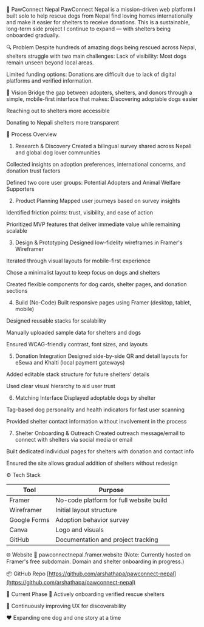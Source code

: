 🐾 PawConnect Nepal
PawConnect Nepal is a mission-driven web platform I built solo to help rescue dogs from Nepal find loving homes internationally and make it easier for shelters to receive donations.
This is a sustainable, long-term side project I continue to expand — with shelters being onboarded gradually.

🔍 Problem
Despite hundreds of amazing dogs being rescued across Nepal, shelters struggle with two main challenges:
Lack of visibility: Most dogs remain unseen beyond local areas.


Limited funding options: Donations are difficult due to lack of digital platforms and verified information.



🎯 Vision
Bridge the gap between adopters, shelters, and donors through a simple, mobile-first interface that makes:
Discovering adoptable dogs easier


Reaching out to shelters more accessible


Donating to Nepali shelters more transparent



👣 Process Overview
1. Research & Discovery
Created a bilingual survey shared across Nepali and global dog lover communities


Collected insights on adoption preferences, international concerns, and donation trust factors


Defined two core user groups: Potential Adopters and Animal Welfare Supporters


2. Product Planning
Mapped user journeys based on survey insights


Identified friction points: trust, visibility, and ease of action


Prioritized MVP features that deliver immediate value while remaining scalable


3. Design & Prototyping
Designed low-fidelity wireframes in Framer's Wireframer


Iterated through visual layouts for mobile-first experience


Chose a minimalist layout to keep focus on dogs and shelters


Created flexible components for dog cards, shelter pages, and donation sections


4. Build (No-Code)
Built responsive pages using Framer (desktop, tablet, mobile)


Designed reusable stacks for scalability


Manually uploaded sample data for shelters and dogs


Ensured WCAG-friendly contrast, font sizes, and layouts


5. Donation Integration
Designed side-by-side QR and detail layouts for eSewa and Khalti (local payment gateways)


Added editable stack structure for future shelters’ details


Used clear visual hierarchy to aid user trust


6. Matching Interface
Displayed adoptable dogs by shelter


Tag-based dog personality and health indicators for fast user scanning


Provided shelter contact information without involvement in the process


7. Shelter Onboarding & Outreach
Created outreach message/email to connect with shelters via social media or email


Built dedicated individual pages for shelters with donation and contact info


Ensured the site allows gradual addition of shelters without redesign



⚙️ Tech Stack

| Tool          | Purpose                                 |
|---------------|-----------------------------------------|
| Framer        | No-code platform for full website build |
| Wireframer    | Initial layout structure                |
| Google Forms  | Adoption behavior survey                |
| Canva         | Logo and visuals                        |
| GitHub        | Documentation and project tracking      |


🌐 Website
🔗 pawconnectnepal.framer.website
 (Note: Currently hosted on Framer's free subdomain. Domain and shelter onboarding in progress.)

📦 GitHub Repo
[https://github.com/arshathapa/pawconnect-nepal](https://github.com/arshathapa/pawconnect-nepal)

📌 Current Phase
🐶 Actively onboarding verified rescue shelters


🧱 Continuously improving UX for discoverability


❤️ Expanding one dog and one story at a time




